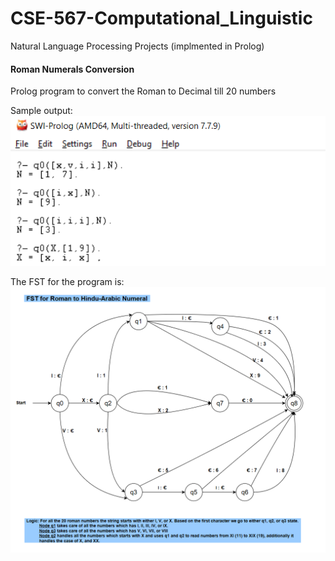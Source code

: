# CSE-567-Computational_Linguistic
Natural Language Processing Projects (implmented in Prolog)

#### Roman Numerals Conversion
Prolog program to convert the Roman to Decimal till 20 numbers

Sample output:
![output](Roman_Numerals_Conversion/output/output.png)

The FST for the program is:
![fst](Roman_Numerals_Conversion/FST.PNG)
